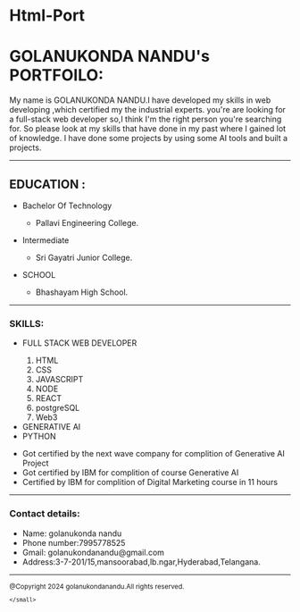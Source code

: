 # Html-Port
<!DOCTYPE html>
<html lang="en">
<head>
    <meta charset="UTF-8">
    <meta name="viewport" content="width=device-width, initial-scale=1.0">
</head>
<body>
    <h1>GOLANUKONDA NANDU's PORTFOILO:</h1>
    <p>My name is GOLANUKONDA NANDU.I have developed my skills in web developing ,which certified my the industrial experts.
        you're are looking for a full-stack web developer so,I think I'm the right person you're searching for.
        So please look at my skills that have done in my past where I gained lot of knowledge.
        I have done some projects by using some AI tools and built a projects.
    </p> 
    <hr>
     <h2>EDUCATION : </h2>
     <ul>
     <li>Bachelor Of Technology</li>
     <ul>
       <li> Pallavi Engineering College.</li>
     </ul>  
     </ul> 
     <ul>
    <li>Intermediate</li>
     <ul>
       <li> Sri Gayatri Junior College.</li>
    </ul>
    </ul>
    <ul>
        <li>SCHOOL</li>
        <ul>
            <li>Bhashayam High School.</li>
        </ul>
    </ul>
    <hr>
    <h3>SKILLS:</h3>
    <ul>
        <li>FULL STACK WEB DEVELOPER</li>
        <ol>
            <li>HTML</li>
            <li>CSS</li>
            <li>JAVASCRIPT</li>
            <li>NODE</li>
            <li>REACT</li>
            <li>postgreSQL</li>
            <li>Web3</li>
        </ol>
        <li>GENERATIVE AI </li>
        <li>PYTHON</li>
    </ul>
    <ul>
    <li>Got certified by the next wave company for complition of Generative AI Project</li>
    <li>Got certified by IBM for complition of course Generative AI</li>
    <li>Certified by IBM for complition of Digital Marketing course in 11 hours</li>
    </ul>
    <hr>    
    <h3>Contact details:</h3>
    <ul>
        <li>Name: golanukonda nandu</li>
        <li>Phone number:7995778525</li>
        <li>Gmail: golanukondanandu@gmail.com</li>
        <li>Address:3-7-201/15,mansoorabad,lb.ngar,Hyderabad,Telangana.</li>
    </ul>
</body>
<hr>
<footer>
    <small>
        @Copyright 2024 golanukondanandu.All rights reserved.

    </small>
</footer>
</html>
